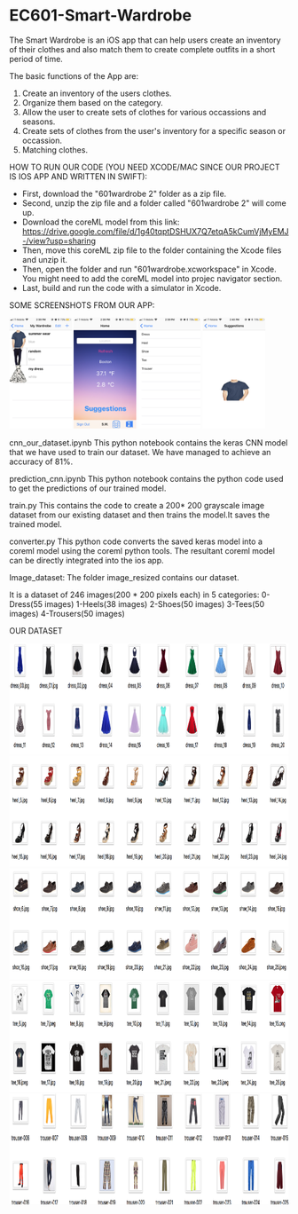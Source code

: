 # EC601-Smart-Wardrobe

The Smart Wardrobe is an iOS app that can help users create an inventory of their clothes and also match them to create complete outfits in a short period of time.

The basic functions of the App are:
1. Create an inventory of the users clothes.
2. Organize them based on the category.
3. Allow the user to create sets of clothes for various occassions and seasons.
4. Create sets of clothes from the user's inventory for a specific season or occassion.
5. Matching clothes.


HOW TO RUN OUR CODE (YOU NEED XCODE/MAC SINCE OUR PROJECT IS IOS APP AND WRITTEN IN SWIFT):

- First, download the "601wardrobe 2" folder as a zip file.
- Second, unzip the zip file and a folder called "601wardrobe 2" will come up.
- Download the coreML model from this link: https://drive.google.com/file/d/1g40tqptDSHUX7Q7etqA5kCumVjMyEMJ-/view?usp=sharing
- Then, move this coreML zip file to the folder containing the Xcode files and unzip it. 
- Then, open the folder and run "601wardrobe.xcworkspace" in Xcode. You might need to add the coreML model into projec navigator section. 
- Last, build and run the code with a simulator in Xcode. 

SOME SCREENSHOTS FROM OUR APP:


<img height="200" src="https://github.com/jiangcici/EC601-Smart-Wardrobe/blob/master/App%20Screenshots/IMG_1766.PNG" /> <img height="200" src="https://github.com/jiangcici/EC601-Smart-Wardrobe/blob/master/App%20Screenshots/IMG_1767.PNG" /> <img height="200" src="https://github.com/jiangcici/EC601-Smart-Wardrobe/blob/master/App%20Screenshots/IMG_1768.PNG" /> <img height="200" src="https://github.com/jiangcici/EC601-Smart-Wardrobe/blob/master/App%20Screenshots/IMG_1769.PNG" />


cnn_our_dataset.ipynb
This python notebook contains the keras CNN model that we have used to train our dataset. 
We have managed to achieve an accuracy of 81%.

prediction_cnn.ipynb
This python notebook contains the python code used to get the predictions of our trained model.
 
train.py
This contains the code to create a 200* 200 grayscale image dataset from our existing dataset and then trains the model.It saves the trained model.

converter.py
This python code converts the saved keras model into a coreml model using the coreml python tools. The resultant coreml model can be directly integrated into the ios app.

Image_dataset: The folder image_resized contains our dataset.

It is a dataset of 246 images(200 * 200 pixels each) in 5 categories:
0-Dress(55 images)
1-Heels(38 images)
2-Shoes(50 images)
3-Tees(50 images)
4-Trousers(50 images)

OUR DATASET

<img height="200" src ="https://github.com/jiangcici/EC601-Smart-Wardrobe/blob/master/dataset%20screenshots/Screen%20Shot%202017-12-10%20at%202.06.54%20PM.png"/>
<img height="200" src ="https://github.com/jiangcici/EC601-Smart-Wardrobe/blob/master/dataset%20screenshots/Screen%20Shot%202017-12-10%20at%202.07.06%20PM.png"/>
<img height="200" src ="https://github.com/jiangcici/EC601-Smart-Wardrobe/blob/master/dataset%20screenshots/Screen%20Shot%202017-12-10%20at%202.07.15%20PM.png"/>
<img height="200" src ="https://github.com/jiangcici/EC601-Smart-Wardrobe/blob/master/dataset%20screenshots/Screen%20Shot%202017-12-10%20at%202.07.24%20PM.png"/>
<img height="200" src ="https://github.com/jiangcici/EC601-Smart-Wardrobe/blob/master/dataset%20screenshots/Screen%20Shot%202017-12-10%20at%202.07.33%20PM.png"/>
